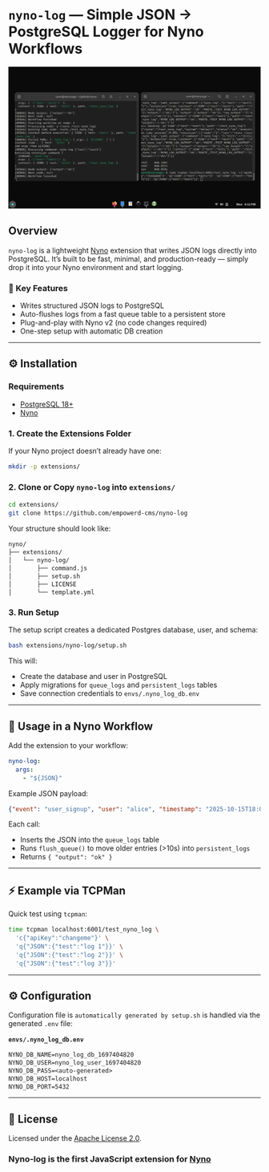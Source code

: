 # `nyno-log` — Simple JSON → PostgreSQL Logger for Nyno Workflows

![Nyno Log Screenshot](/h/f37d79435106d4decb25be5ab49d4d5a853922ba79d6e497f3f2255d5207d62b/screenshot-from-2025-10-15-18-12-08.webp)

## Overview

`nyno-log` is a lightweight [Nyno](https://github.com/empowerd-cms/nyno)  extension that writes JSON logs directly into PostgreSQL.
It’s built to be fast, minimal, and production-ready — simply drop it into your Nyno environment and start logging.

### 🔹 Key Features

* Writes structured JSON logs to PostgreSQL
* Auto-flushes logs from a fast queue table to a persistent store
* Plug-and-play with Nyno v2 (no code changes required)
* One-step setup with automatic DB creation

---

## ⚙️ Installation

### Requirements

* [PostgreSQL 18+](https://www.postgresql.org/download/)
* [Nyno](https://github.com/empowerd-cms/nyno)

### 1. Create the Extensions Folder

If your Nyno project doesn’t already have one:

```bash
mkdir -p extensions/
```

### 2. Clone or Copy `nyno-log` into `extensions/`

```bash
cd extensions/
git clone https://github.com/empowerd-cms/nyno-log
```

Your structure should look like:

```
nyno/
├── extensions/
│   └── nyno-log/
│       ├── command.js
│       ├── setup.sh
│       ├── LICENSE
│       └── template.yml
```

### 3. Run Setup

The setup script creates a dedicated Postgres database, user, and schema:

```bash
bash extensions/nyno-log/setup.sh
```

This will:

* Create the database and user in PostgreSQL
* Apply migrations for `queue_logs` and `persistent_logs` tables
* Save connection credentials to `envs/.nyno_log_db.env`

---

## 🚀 Usage in a Nyno Workflow

Add the extension to your workflow:

```yaml
nyno-log:
  args:
    - "${JSON}"
```

Example JSON payload:

```json
{"event": "user_signup", "user": "alice", "timestamp": "2025-10-15T18:00:00Z"}
```

Each call:

* Inserts the JSON into the `queue_logs` table
* Runs `flush_queue()` to move older entries (>10s) into `persistent_logs`
* Returns `{ "output": "ok" }`

---

## ⚡ Example via TCPMan

Quick test using `tcpman`:

```bash
time tcpman localhost:6001/test_nyno_log \
  'c{"apiKey":"changeme"}' \
  'q{"JSON":{"test":"log 1"}}' \
  'q{"JSON":{"test":"log 2"}}' \
  'q{"JSON":{"test":"log 3"}}'
```

---

## ⚙️ Configuration

Configuration file is `automatically generated by setup.sh` is handled via the generated `.env` file:

**`envs/.nyno_log_db.env`**

```
NYNO_DB_NAME=nyno_log_db_1697404820
NYNO_DB_USER=nyno_log_user_1697404820
NYNO_DB_PASS=<auto-generated>
NYNO_DB_HOST=localhost
NYNO_DB_PORT=5432
```


---

## 🧾 License

Licensed under the [Apache License 2.0](./LICENSE).

### Nyno-log is the first JavaScript extension for [Nyno](https://github.com/empowerd-cms/nyno)
